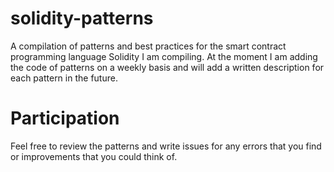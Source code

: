 # solidity-patterns
A compilation of patterns and best practices for the smart contract programming language Solidity I am compiling. At the moment I am adding the code of patterns on a weekly basis and will add a written description for each pattern in the future.

# Participation
Feel free to review the patterns and write issues for any errors that you find or improvements that you could think of.
